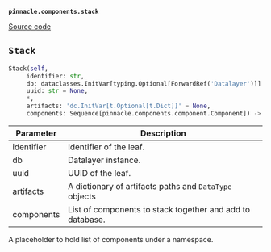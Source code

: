 **`pinnacle.components.stack`** 

[Source code](https://github.com/pinnacle/pinnacle/blob/main/pinnacle.components/stack.py)

## `Stack` 

```python
Stack(self,
     identifier: str,
     db: dataclasses.InitVar[typing.Optional[ForwardRef('Datalayer')]] = None,
     uuid: str = None,
     *,
     artifacts: 'dc.InitVar[t.Optional[t.Dict]]' = None,
     components: Sequence[pinnacle.components.component.Component]) -> None
```
| Parameter | Description |
|-----------|-------------|
| identifier | Identifier of the leaf. |
| db | Datalayer instance. |
| uuid | UUID of the leaf. |
| artifacts | A dictionary of artifacts paths and `DataType` objects |
| components | List of components to stack together and add to database. |

A placeholder to hold list of components under a namespace.

